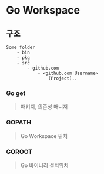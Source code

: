 # Go Workspace

## 구조
```Text
Some folder 
    - bin
    - pkg
    - src
        - github.com
            - <github.com Username>
                (Project)..

```

### Go get
> 패키지, 의존성 매니저

### GOPATH
> Go Workspace 위치

### GOROOT
> Go 바이너리 설치위치


